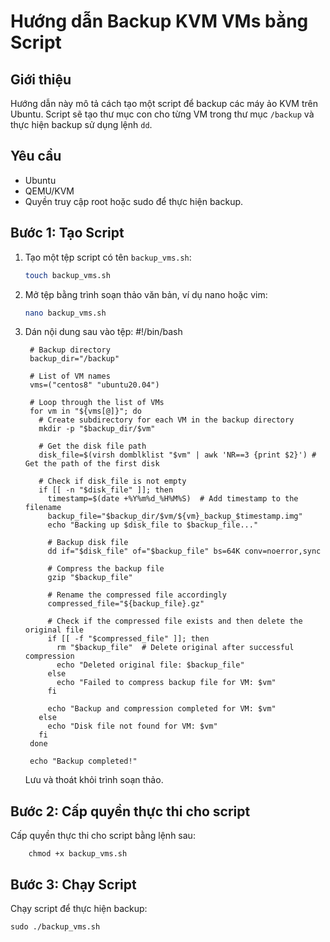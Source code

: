 # Hướng dẫn Backup KVM VMs bằng Script

## Giới thiệu

Hướng dẫn này mô tả cách tạo một script để backup các máy ảo KVM trên Ubuntu. Script sẽ tạo thư mục con cho từng VM trong thư mục `/backup` và thực hiện backup sử dụng lệnh `dd`.

## Yêu cầu

- Ubuntu
- QEMU/KVM
- Quyền truy cập root hoặc sudo để thực hiện backup.

## Bước 1: Tạo Script

1. Tạo một tệp script có tên `backup_vms.sh`:
    ```bash
    touch backup_vms.sh

2. Mở tệp bằng trình soạn thảo văn bản, ví dụ nano hoặc vim:
     ```bash  
    nano backup_vms.sh

3. Dán nội dung sau vào tệp:
   #!/bin/bash

        # Backup directory
        backup_dir="/backup"

        # List of VM names
        vms=("centos8" "ubuntu20.04")

        # Loop through the list of VMs
        for vm in "${vms[@]}"; do
          # Create subdirectory for each VM in the backup directory
          mkdir -p "$backup_dir/$vm"

          # Get the disk file path
          disk_file=$(virsh domblklist "$vm" | awk 'NR==3 {print $2}') # Get the path of the first disk

          # Check if disk_file is not empty
          if [[ -n "$disk_file" ]]; then
            timestamp=$(date +%Y%m%d_%H%M%S)  # Add timestamp to the filename
            backup_file="$backup_dir/$vm/${vm}_backup_$timestamp.img"
            echo "Backing up $disk_file to $backup_file..."

            # Backup disk file
            dd if="$disk_file" of="$backup_file" bs=64K conv=noerror,sync

            # Compress the backup file
            gzip "$backup_file"

            # Rename the compressed file accordingly
            compressed_file="${backup_file}.gz"

            # Check if the compressed file exists and then delete the original file
            if [[ -f "$compressed_file" ]]; then
              rm "$backup_file"  # Delete original after successful compression
              echo "Deleted original file: $backup_file"
            else
              echo "Failed to compress backup file for VM: $vm"
            fi
        
            echo "Backup and compression completed for VM: $vm"
          else
            echo "Disk file not found for VM: $vm"
          fi
        done

        echo "Backup completed!"


   Lưu và thoát khỏi trình soạn thảo.

 ## Bước 2: Cấp quyền thực thi cho script
Cấp quyền thực thi cho script bằng lệnh sau:

        chmod +x backup_vms.sh
## Bước 3: Chạy Script
Chạy script để thực hiện backup:

    sudo ./backup_vms.sh
